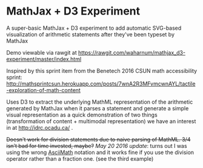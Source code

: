 # MathJax + D3 Experiment

A super-basic MathJax + D3 experiment to add automatic SVG-based visualization of arithmetic statements after they've been typeset by MathJax

Demo viewable via rawgit at https://rawgit.com/waharnum/mathjax_d3-experiment/master/index.html

Inspired by this sprint item from the Benetech 2016 CSUN math accessibility sprint: http://mathsprintcsun.herokuapp.com/posts/7wnA2R3MFvmcwnAYL/tactile-exploration-of-math-content

Uses D3 to extract the underlying MathML representation of the arithmetic generated by MathJax when it parses a statement and generate a simple visual representation as a quick demonstration of two things (transformation of content + multimodal representation) we have an  interest in at http://idrc.ocadu.ca/ .

~~Doesn't work for division statements due to naive parsing of MathML. 3/4 isn't bad for time invested, maybe?~~ *May 20 2016 update*: turns out I was using the wrong [AsciiMath](http://asciimath.org/) notation and it works fine if you use the division operator rather than a fraction one. (see the third example)

